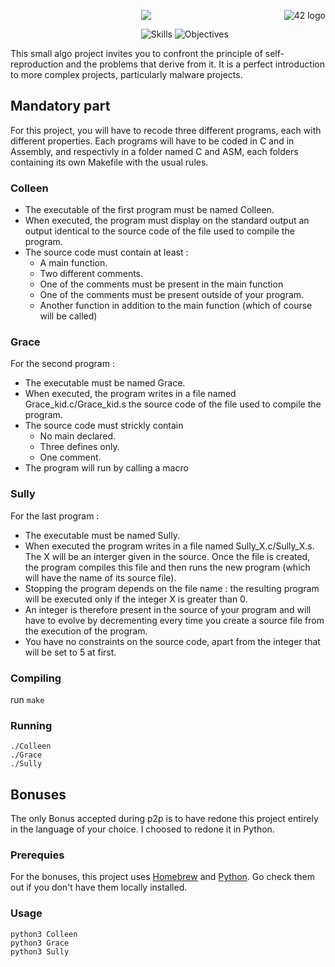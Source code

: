 <a href="https://www.42.fr/">
    <p><img src="https://www.universfreebox.com/UserFiles/image/site_logo.gif" alt="42 logo" title="42" align="right" /></p>
</a>
<p align="center"><img src="https://user-images.githubusercontent.com/34480775/75114240-db9d9280-5654-11ea-9fa2-18f534e4bcc5.JPG" /></p>

&nbsp;&nbsp;&nbsp;&nbsp;&nbsp;&nbsp;&nbsp;&nbsp;&nbsp;&nbsp;&nbsp;&nbsp;&nbsp;&nbsp;&nbsp;&nbsp;
&nbsp;&nbsp;&nbsp;&nbsp;&nbsp;&nbsp;&nbsp;&nbsp;&nbsp;&nbsp;&nbsp;&nbsp;&nbsp;&nbsp;&nbsp;&nbsp;&nbsp;
&nbsp;&nbsp;&nbsp;&nbsp;&nbsp;&nbsp;&nbsp;&nbsp;&nbsp;&nbsp;&nbsp;&nbsp;&nbsp;&nbsp;&nbsp;&nbsp;&nbsp;
![Skills](https://img.shields.io/badge/Skills-Algorithm&AI-9cf)
![Objectives](https://img.shields.io/badge/Objectives-self--replication-brightgreen)


This small algo project invites you to confront the principle of self-reproduction and the problems that derive from it. It is a perfect introduction to more complex projects, particularly malware projects.

## Mandatory part
For this project, you will have to recode three different programs, each with different properties. Each programs will have to be coded in C and in Assembly, and respectivly in a folder named C and ASM, each folders containing its own Makefile with the usual rules.
### Colleen
* The executable of the first program must be named Colleen.
* When executed, the program must display on the standard output an output identical to the source code of the file used to compile the program.
* The source code must contain at least :
  - A main function.
  - Two different comments.
  - One of the comments must be present in the main function
  - One of the comments must be present outside of your program.
  - Another function in addition to the main function (which of course will be called)
  
### Grace
For the second program :
* The executable must be named Grace.
* When executed, the program writes in a file named Grace_kid.c/Grace_kid.s the source code of the file used to compile the program.
* The source code must strickly contain
  - No main declared.
  - Three defines only.
  - One comment.
* The program will run by calling a macro

### Sully
For the last program :
* The executable must be named Sully.
* When executed the program writes in a file named Sully_X.c/Sully_X.s. The X will be an interger given in the source. Once the file is created, the program compiles this file and then runs the new program (which will have the name of its source file).
* Stopping the program depends on the file name : the resulting program will be executed only if the integer X is greater than 0.
* An integer is therefore present in the source of your program and will have to evolve by decrementing every time you create a source file from the execution of the program.
* You have no constraints on the source code, apart from the integer that will be set to 5 at first.

### Compiling
run `make`

### Running
```
./Colleen
./Grace
./Sully
```
## Bonuses
The only Bonus accepted during p2p is to have redone this project entirely in the language of your choice.
I choosed to redone it in Python.

### Prerequies
For the bonuses, this project uses [Homebrew](https://brew.sh/) and [Python](https://programwithus.com/learn-to-code/install-python3-mac/). Go check them out if you don't have them locally installed.

### Usage
```
python3 Colleen
python3 Grace
python3 Sully
```
